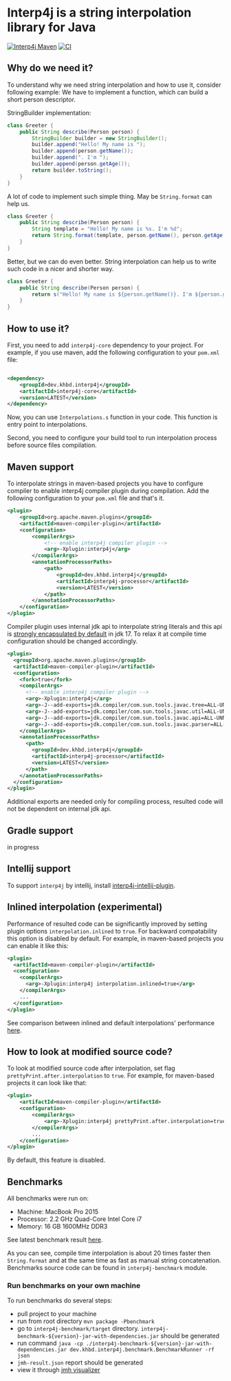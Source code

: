 # Interp4j is a string interpolation library for Java

[![Interp4j Maven](https://img.shields.io/maven-central/v/dev.khbd.interp4j/interp4j?color=brightgreen)](https://mvnrepository.com/artifact/dev.khbd.interp4j/interp4j)
[![CI](https://github.com/kh-bd/interp4j/actions/workflows/maven.yml/badge.svg)](https://github.com/kh-bd/interp4j/actions/workflows/maven.yml)

## Why do we need it?

To understand why we need string interpolation and how to use it, consider following example:
We have to implement a function, which can build a short person descriptor.

StringBuilder implementation:

```java
class Greeter {
    public String describe(Person person) {
        StringBuilder builder = new StringBuilder();
        builder.append("Hello! My name is ");
        builder.append(person.getName());
        builder.append(". I'm ");
        builder.append(person.getAge());
        return builder.toString();
    }
}
```

A lot of code to implement such simple thing. May be `String.format` can help us.

```java
class Greeter {
    public String describe(Person person) {
        String template = "Hello! My name is %s. I'm %d";
        return String.format(template, person.getName(), person.getAge());
    }
}

```

Better, but we can do even better. String interpolation can help us to write such code in a nicer and shorter way.

```java
class Greeter {
    public String describe(Person person) {
        return s("Hello! My name is ${person.getName()}. I'm ${person.getAge()}");
    }
}
```

## How to use it?

First, you need to add `interp4j-core` dependency to your project. For example, if you use maven, add the following
configuration to your `pom.xml` file:

```xml

<dependency>
    <groupId>dev.khbd.interp4j</groupId>
    <artifactId>interp4j-core</artifactId>
    <version>LATEST</version>
</dependency>
```

Now, you can use `Interpolations.s` function in your code. This function is entry point to interpolations.

Second, you need to configure your build tool to run interpolation process before source files compilation.

## Maven support

To interpolate strings in maven-based projects you have to configure compiler to enable interp4j compiler plugin during
compilation. Add the following configuration to your `pom.xml` file and that's it.

```xml
<plugin>
    <groupId>org.apache.maven.plugins</groupId>
    <artifactId>maven-compiler-plugin</artifactId>
    <configuration>
        <compilerArgs>
            <!-- enable interp4j compiler plugin -->
            <arg>-Xplugin:interp4j</arg>
        </compilerArgs>
        <annotationProcessorPaths>
            <path>
                <groupId>dev.khbd.interp4j</groupId>
                <artifactId>interp4j-processor</artifactId>
                <version>LATEST</version>
            </path>
        </annotationProcessorPaths>
    </configuration>
</plugin>
```

Compiler plugin uses internal jdk api to interpolate string literals and
this api is [strongly encapsulated by default](https://openjdk.org/jeps/403) in jdk 17.
To relax it at compile time configuration should be changed accordingly.

```xml
<plugin>
  <groupId>org.apache.maven.plugins</groupId>
  <artifactId>maven-compiler-plugin</artifactId>
  <configuration>
    <fork>true</fork>
    <compilerArgs>
      <!-- enable interp4j compiler plugin -->
      <arg>-Xplugin:interp4j</arg>
      <arg>-J--add-exports=jdk.compiler/com.sun.tools.javac.tree=ALL-UNNAMED</arg>
      <arg>-J--add-exports=jdk.compiler/com.sun.tools.javac.util=ALL-UNNAMED</arg>
      <arg>-J--add-exports=jdk.compiler/com.sun.tools.javac.api=ALL-UNNAMED</arg>
      <arg>-J--add-exports=jdk.compiler/com.sun.tools.javac.parser=ALL-UNNAMED</arg>
    </compilerArgs>
    <annotationProcessorPaths>
      <path>
        <groupId>dev.khbd.interp4j</groupId>
        <artifactId>interp4j-processor</artifactId>
        <version>LATEST</version>
      </path>
    </annotationProcessorPaths>
  </configuration>
</plugin>
```

Additional exports are needed only for compiling process, resulted code will not be dependent on internal jdk api.

## Gradle support

in progress

## Intellij support

To support `interp4j` by intellij, install
[interp4j-intellij-plugin](https://github.com/kh-bd/interp4j-intellij-plugin).

## Inlined interpolation (experimental)

Performance of resulted code can be significantly improved by setting plugin options `interpolation.inlined` to `true`.
For backward compatability this option is disabled by default.
For example, in maven-based projects you can enable it like this:

```xml
<plugin>
  <artifactId>maven-compiler-plugin</artifactId>
  <configuration>
    <compilerArgs>
      <arg>-Xplugin:interp4j interpolation.inlined=true</arg>
    </compilerArgs>
    ...
  </configuration>
</plugin>
```

See comparison between inlined and default interpolations' performance [here](https://jmh.morethan.io/?sources=https://raw.githubusercontent.com/kh-bd/interp4j/main/readme/beanchmark/jmh_v020_j17_result.json,https://raw.githubusercontent.com/kh-bd/interp4j/main/readme/beanchmark/jmh_v020_j17_inlined_result.json).

## How to look at modified source code?

To look at modified source code after interpolation, set flag `prettyPrint.after.interpolation` to `true`. For example,
for maven-based projects it can look like that:

```xml
<plugin>
    <artifactId>maven-compiler-plugin</artifactId>
    <configuration>
        <compilerArgs>
            <arg>-Xplugin:interp4j prettyPrint.after.interpolation=true</arg>
        </compilerArgs>
        ...
    </configuration>
</plugin>
```

By default, this feature is disabled.

## Benchmarks

All benchmarks were run on:

- Machine: MacBook Pro 2015
- Processor: 2.2 GHz Quad-Core Intel Core i7
- Memory: 16 GB 1600MHz DDR3

See latest benchmark result [here](https://jmh.morethan.io/?source=https://raw.githubusercontent.com/kh-bd/interp4j/main/readme/beanchmark/jmh_v020_j17_inlined_result.json).

As you can see, compile time interpolation is about 20 times faster then `String.format`
and at the same time as fast as manual string concatenation. Benchmarks source code can
be found in `interp4j-benchmark` module.

### Run benchmarks on your own machine

To run benchmarks do several steps:

- pull project to your machine
- run from root directory `mvn package -Pbenchmark`
- go to `interp4j-benchmark/target` directory. `interp4j-benchmark-${version}-jar-with-dependencies.jar` should be generated
- run
  command `java -cp ./interp4j-benchmark-${version}-jar-with-dependencies.jar dev.khbd.interp4j.benchmark.BenchmarkRunner -rf json`
- `jmh-result.json` report should be generated
- view it through [jmh visualizer](https://jmh.morethan.io/)
